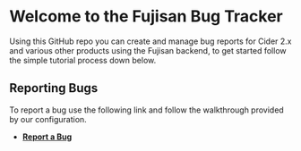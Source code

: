 # Welcome to the Fujisan Bug Tracker
Using this GitHub repo you can create and manage bug reports for Cider 2.x and various other products using the Fujisan backend, to get started follow the simple tutorial process down below.

## Reporting Bugs
To report a bug use the following link and follow the walkthrough provided by our configuration.
* [**Report a Bug**](https://github.com/ciderapp/Fujisan-BugTracker/issues/new/choose)
